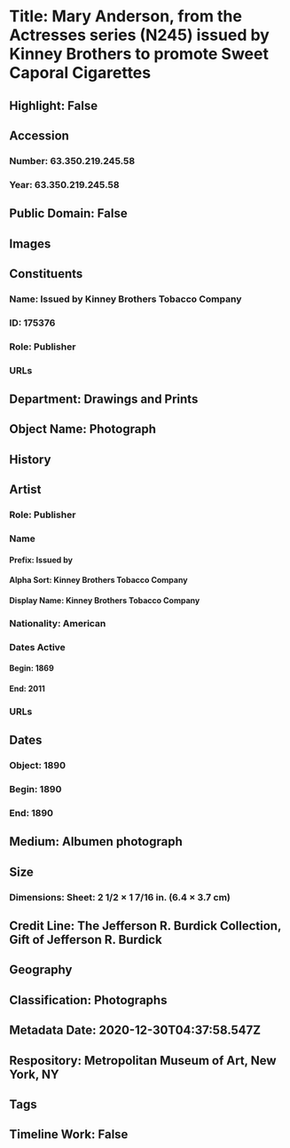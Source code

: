 # Title: Mary Anderson, from the Actresses series (N245) issued by Kinney Brothers to promote Sweet Caporal Cigarettes
## Highlight: False
## Accession
### Number: 63.350.219.245.58
### Year: 63.350.219.245.58
## Public Domain: False
## Images
## Constituents
### Name: Issued by Kinney Brothers Tobacco Company
### ID: 175376
### Role: Publisher
### URLs
## Department: Drawings and Prints
## Object Name: Photograph
## History
## Artist
### Role: Publisher
### Name
#### Prefix: Issued by
#### Alpha Sort: Kinney Brothers Tobacco Company
#### Display Name: Kinney Brothers Tobacco Company
### Nationality: American
### Dates Active
#### Begin: 1869
#### End: 2011
### URLs
## Dates
### Object: 1890
### Begin: 1890
### End: 1890
## Medium: Albumen photograph
## Size
### Dimensions: Sheet: 2 1/2 × 1 7/16 in. (6.4 × 3.7 cm)
## Credit Line: The Jefferson R. Burdick Collection, Gift of Jefferson R. Burdick
## Geography
## Classification: Photographs
## Metadata Date: 2020-12-30T04:37:58.547Z
## Respository: Metropolitan Museum of Art, New York, NY
## Tags
## Timeline Work: False
